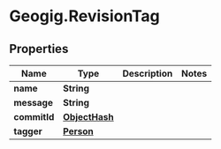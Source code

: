 # Geogig.RevisionTag

## Properties
Name | Type | Description | Notes
------------ | ------------- | ------------- | -------------
**name** | **String** |  | 
**message** | **String** |  | 
**commitId** | [**ObjectHash**](ObjectHash.md) |  | 
**tagger** | [**Person**](Person.md) |  | 


